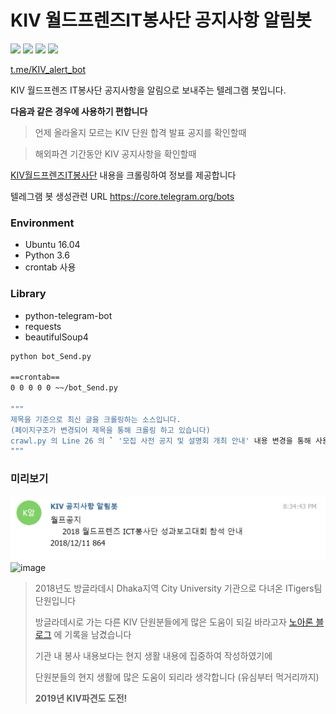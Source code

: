 

# KIV 월드프렌즈IT봉사단 공지사항 알림봇

![](https://img.shields.io/badge/License-MIT-blue.svg) ![](https://img.shields.io/badge/Python-3.6-blue.svg) ![](https://img.shields.io/badge/Library-bs4-green.svg) ![](https://img.shields.io/badge/Korea-KIV-mint.svg)



[t.me/KIV_alert_bot](tg://resolve?domain=KIV_alert_bot)

KIV 월드프렌즈 IT봉사단 공지사항을 알림으로 보내주는 텔레그램 봇입니다.



**다음과 같은 경우에 사용하기 편합니다**

> 언제 올라올지 모르는 KIV 단원 합격 발표 공지를 확인할때

> 해외파견 기간동안 KIV 공지사항을 확인할때



[KIV월드프렌즈IT봉사단](http://kiv.nia.or.kr/front/sptr_news/noticeList.do) 내용을 크롤링하여 정보를 제공합니다



텔레그램 봇 생성관련 URL https://core.telegram.org/bots



### Environment

* Ubuntu 16.04
* Python 3.6
* crontab 사용

### Library

* python-telegram-bot
* requests
* beautifulSoup4





```bash
python bot_Send.py

==crontab==
0 0 0 0 0 ~~/bot_Send.py

"""
제목을 기준으로 최신 글을 크롤링하는 소스입니다.
(페이지구조가 변경되어 제목을 통해 크롤링 하고 있습니다)
crawl.py 의 Line 26 의 ` '모집 사전 공지 및 설명회 개최 안내' 내용 변경을 통해 사용가능합니다.
"""
```





### 미리보기

![](https://github.com/roharon/worldFriends_crawl/blob/master/preview/KIV%20alert%20preview.PNG?raw=true)
![image](https://user-images.githubusercontent.com/4939738/55229400-3883a380-5260-11e9-8fc0-391d780fd0e9.png)





> 2018년도 방글라데시 Dhaka지역 City University 기관으로 다녀온 ITigers팀 단원입니다 
>
> 방글라데시로 가는 다른 KIV 단원분들에게 많은 도움이 되길 바라고자 [노아론 블로그](https://blog.aaronroh.org) 에 기록을 남겼습니다
>
> 기관 내 봉사 내용보다는 현지 생활 내용에 집중하여 작성하였기에 
>
> 단원분들의 현지 생활에 많은 도움이 되리라 생각합니다 (유심부터 먹거리까지)
>
>
>
> **2019년 KIV파견도 도전!**
